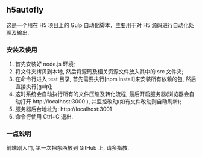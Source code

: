 ## h5autofly

这是一个用在 H5 项目上的 Gulp 自动化脚本，主要用于对 H5 源码进行自动化处理及输出.

### 安装及使用

1. 首先安装好 node.js 环境;
2. 将文件夹拷贝到本地, 然后将源码及相关资源文件放入其中的 src 文件夹;
3. 在命令行进入 test 目录, 首先需要执行[npm install]来安装所有依赖的包, 然后直接执行[gulp];
4. 这时系统会自动执行所有的文件压缩及转化流程, 最后开启服务器(浏览器会自动打开 http://localhost:3000 ), 并监控改动(如有文件改动则自动刷新);
5. 服务器后台地址为: http://localhost:3001
6. 命令行使用 Ctrl+C 退出.

### 一点说明

前端刚入门, 第一次把东西放到 GitHub 上, 请多指教.